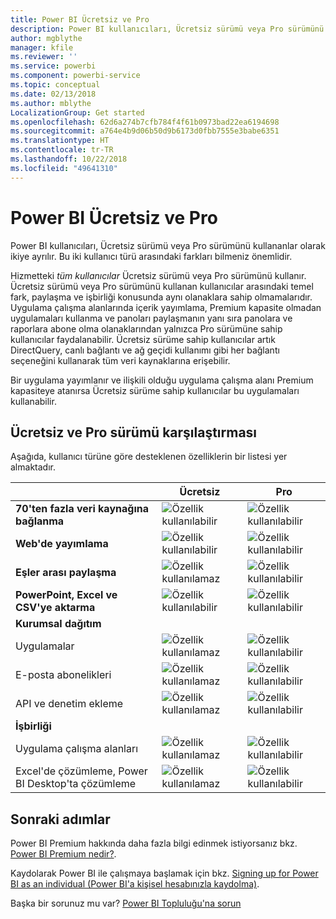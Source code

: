 ```yaml
---
title: Power BI Ücretsiz ve Pro
description: Power BI kullanıcıları, Ücretsiz sürümü veya Pro sürümünü kullananlar olarak ikiye ayrılır. Bu iki kullanıcı türü arasındaki farkları bilmeniz önemlidir.
author: mgblythe
manager: kfile
ms.reviewer: ''
ms.service: powerbi
ms.component: powerbi-service
ms.topic: conceptual
ms.date: 02/13/2018
ms.author: mblythe
LocalizationGroup: Get started
ms.openlocfilehash: 62d6a274b7cfb784f4f61b0973bad22ea6194698
ms.sourcegitcommit: a764e4b9d06b50d9b6173d0fbb7555e3babe6351
ms.translationtype: HT
ms.contentlocale: tr-TR
ms.lasthandoff: 10/22/2018
ms.locfileid: "49641310"
---
```

# <a name="power-bi-free-vs-pro"></a>Power BI Ücretsiz ve Pro

Power BI kullanıcıları, Ücretsiz sürümü veya Pro sürümünü kullananlar olarak ikiye ayrılır. Bu iki kullanıcı türü arasındaki farkları bilmeniz önemlidir.

Hizmetteki *tüm kullanıcılar* Ücretsiz sürümü veya Pro sürümünü kullanır. Ücretsiz sürümü veya Pro sürümünü kullanan kullanıcılar arasındaki temel fark, paylaşma ve işbirliği konusunda aynı olanaklara sahip olmamalarıdır. Uygulama çalışma alanlarında içerik yayımlama, Premium kapasite olmadan uygulamaları kullanma ve panoları paylaşmanın yanı sıra panolara ve raporlara abone olma olanaklarından yalnızca Pro sürümüne sahip kullanıcılar faydalanabilir. Ücretsiz sürüme sahip kullanıcılar artık DirectQuery, canlı bağlantı ve ağ geçidi kullanımı gibi her bağlantı seçeneğini kullanarak tüm veri kaynaklarına erişebilir.

Bir uygulama yayımlanır ve ilişkili olduğu uygulama çalışma alanı Premium kapasiteye atanırsa Ücretsiz sürüme sahip kullanıcılar bu uygulamaları kullanabilir.

## <a name="free-vs-pro-comparison"></a>Ücretsiz ve Pro sürümü karşılaştırması
Aşağıda, kullanıcı türüne göre desteklenen özelliklerin bir listesi yer almaktadır.

|  | Ücretsiz | Pro |
| --- | --- | --- |
| **70'ten fazla veri kaynağına bağlanma** |![Özellik kullanılabilir](media/features-license-type/available.png) |![Özellik kullanılabilir](media/features-license-type/available.png) |
| **Web'de yayımlama** |![Özellik kullanılabilir](media/features-license-type/available.png) |![Özellik kullanılabilir](media/features-license-type/available.png) |
| **Eşler arası paylaşma** |![Özellik kullanılamaz](media/features-license-type/not-available.png) |![Özellik kullanılabilir](media/features-license-type/available.png) |
| **PowerPoint, Excel ve CSV'ye aktarma** |![Özellik kullanılabilir](media/features-license-type/available.png) |![Özellik kullanılabilir](media/features-license-type/available.png) |
| **Kurumsal dağıtım** | | |
| Uygulamalar |![Özellik kullanılamaz](media/features-license-type/not-available.png) |![Özellik kullanılabilir](media/features-license-type/available.png) |
| E-posta abonelikleri |![Özellik kullanılamaz](media/features-license-type/not-available.png) |![Özellik kullanılabilir](media/features-license-type/available.png) |
| API ve denetim ekleme |![Özellik kullanılamaz](media/features-license-type/not-available.png) |![Özellik kullanılabilir](media/features-license-type/available.png) |
| **İşbirliği** | | |
| Uygulama çalışma alanları |![Özellik kullanılamaz](media/features-license-type/not-available.png) |![Özellik kullanılabilir](media/features-license-type/available.png) |
| Excel'de çözümleme, Power BI Desktop'ta çözümleme |![Özellik kullanılamaz](media/features-license-type/not-available.png) |![Özellik kullanılabilir](media/features-license-type/available.png) |

## <a name="next-steps"></a>Sonraki adımlar

Power BI Premium hakkında daha fazla bilgi edinmek istiyorsanız bkz. [Power BI Premium nedir?](service-premium.md).

Kaydolarak Power BI ile çalışmaya başlamak için bkz. [Signing up for Power BI as an individual (Power BI'a kişisel hesabınızla kaydolma)](service-self-service-signup-for-power-bi.md).

Başka bir sorunuz mu var? [Power BI Topluluğu'na sorun](https://community.powerbi.com/)